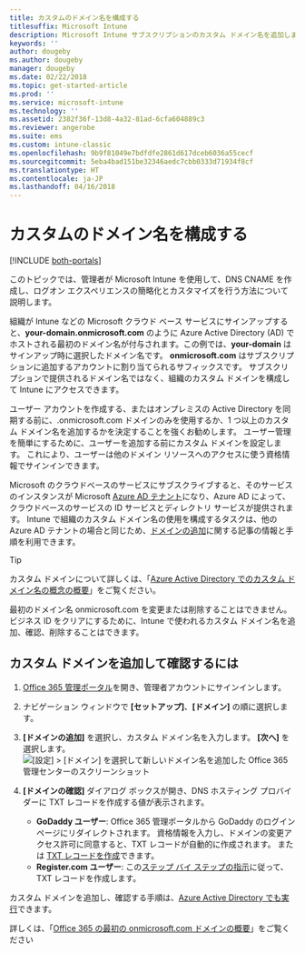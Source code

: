 ```yaml
---
title: カスタムのドメイン名を構成する
titlesuffix: Microsoft Intune
description: Microsoft Intune サブスクリプションのカスタム ドメイン名を追加します
keywords: ''
author: dougeby
ms.author: dougeby
manager: dougeby
ms.date: 02/22/2018
ms.topic: get-started-article
ms.prod: ''
ms.service: microsoft-intune
ms.technology: ''
ms.assetid: 2382f36f-13d8-4a32-81ad-6cfa604889c3
ms.reviewer: angerobe
ms.suite: ems
ms.custom: intune-classic
ms.openlocfilehash: 9b9f81049e7bdfdfe2861d617dceb6036a55cecf
ms.sourcegitcommit: 5eba4bad151be32346aedc7cbb0333d71934f8cf
ms.translationtype: HT
ms.contentlocale: ja-JP
ms.lasthandoff: 04/16/2018
---
```

# <a name="configure-a-custom-domain-name"></a>カスタムのドメイン名を構成する

[!INCLUDE [both-portals](./includes/note-for-both-portals.md)]

このトピックでは、管理者が Microsoft Intune を使用して、DNS CNAME を作成し、ログオン エクスペリエンスの簡略化とカスタマイズを行う方法について説明します。

組織が Intune などの Microsoft クラウド ベース サービスにサインアップすると、**your-domain.onmicrosoft.com** のように Azure Active Directory (AD) でホストされる最初のドメイン名が付与されます。この例では、**your-domain** はサインアップ時に選択したドメイン名です。 **onmicrosoft.com** はサブスクリプションに追加するアカウントに割り当てられるサフィックスです。 サブスクリプションで提供されるドメイン名ではなく、組織のカスタム ドメインを構成して Intune にアクセスできます。

ユーザー アカウントを作成する、またはオンプレミスの Active Directory を同期する前に、.onmicrosoft.com ドメインのみを使用するか、1 つ以上のカスタム ドメイン名を追加するかを決定することを強くお勧めします。 ユーザー管理を簡単にするために、ユーザーを追加する前にカスタム ドメインを設定します。 これにより、ユーザーは他のドメイン リソースへのアクセスに使う資格情報でサインインできます。

Microsoft のクラウドベースのサービスにサブスクライブすると、そのサービスのインスタンスが Microsoft [Azure AD テナント](http://technet.microsoft.com/library/jj573650.aspx#BKMK_WhatIsAnAzureADTenant)になり、Azure AD によって、クラウドベースのサービスの ID サービスとディレクトリ サービスが提供されます。 Intune で組織のカスタム ドメイン名の使用を構成するタスクは、他の Azure AD テナントの場合と同じため、[ドメインの追加](https://azure.microsoft.com/documentation/articles/active-directory-add-domain/)に関する記事の情報と手順を利用できます。

> [!TIP]
> カスタム ドメインについて詳しくは、「[Azure Active Directory でのカスタム ドメイン名の概念の概要](https://azure.microsoft.com/documentation/articles/active-directory-add-domain-concepts/)」をご覧ください。

最初のドメイン名 onmicrosoft.com を変更または削除することはできません。 ビジネス ID をクリアにするために、Intune で使われるカスタム ドメイン名を追加、確認、削除することはできます。

## <a name="to-add-and-verify-your-custom-domain"></a>カスタム ドメインを追加して確認するには

1. [Office 365 管理ポータル](https://portal.office.com/Admin/Default.aspx)を開き、管理者アカウントにサインインします。

2. ナビゲーション ウィンドウで **[セットアップ]**、**[ドメイン]** の順に選択します。

3. **[ドメインの追加]** を選択し、カスタム ドメイン名を入力します。 **[次へ]** を選択します。
   ![[設定] > [ドメイン] を選択して新しいドメイン名を追加した Office 365 管理センターのスクリーンショット](./media/domain-custom-add.png)
4. **[ドメインの確認]** ダイアログ ボックスが開き、DNS ホスティング プロバイダーに TXT レコードを作成する値が表示されます。
    - **GoDaddy ユーザー**: Office 365 管理ポータルから GoDaddy のログイン ページにリダイレクトされます。 資格情報を入力し、ドメインの変更アクセス許可に同意すると、TXT レコードが自動的に作成されます。 または [TXT レコードを作成](https://support.office.com/article/Create-DNS-records-at-GoDaddy-for-Office-365-f40a9185-b6d5-4a80-bb31-aa3bb0cab48a)できます。
    - **Register.com ユーザー**: この[ステップ バイ ステップの指示](https://support.office.com/article/Create-DNS-records-at-Register-com-for-Office-365-55bd8c38-3316-48ae-a368-4959b2c1684e#BKMK_verify)に従って、TXT レコードを作成します。

カスタム ドメインを追加し、確認する手順は、[Azure Active Directory でも実行](https://azure.microsoft.com/documentation/articles/active-directory-add-domain/)できます。

詳しくは、「[Office 365 の最初の onmicrosoft.com ドメインの概要](https://support.office.com/article/About-your-initial-onmicrosoft-com-domain-in-Office-365-B9FC3018-8844-43F3-8DB1-1B3A8E9CFD5A)」をご覧ください
